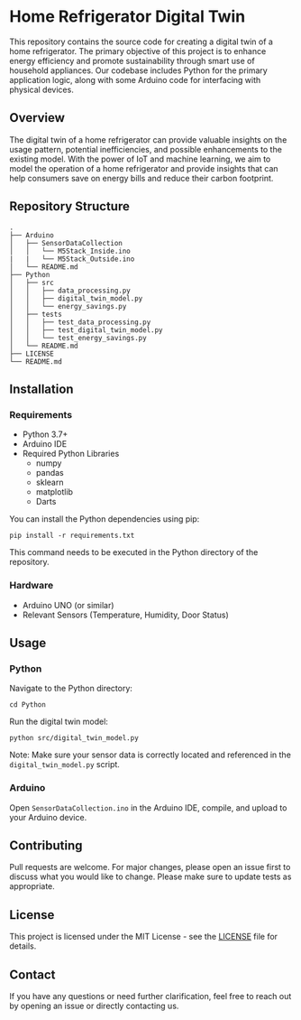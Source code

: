 # Home Refrigerator Digital Twin
This repository contains the source code for creating a digital twin of a home refrigerator. The primary objective of this project is to enhance energy efficiency and promote sustainability through smart use of household appliances. Our codebase includes Python for the primary application logic, along with some Arduino code for interfacing with physical devices.

## Overview
The digital twin of a home refrigerator can provide valuable insights on the usage pattern, potential inefficiencies, and possible enhancements to the existing model. With the power of IoT and machine learning, we aim to model the operation of a home refrigerator and provide insights that can help consumers save on energy bills and reduce their carbon footprint.

## Repository Structure
```
.
├── Arduino
│   ├── SensorDataCollection
│   │   └── M5Stack_Inside.ino
|   |   └── M5Stack_Outside.ino
│   └── README.md
├── Python
│   ├── src
│   │   ├── data_processing.py
│   │   ├── digital_twin_model.py
│   │   └── energy_savings.py
│   ├── tests
│   │   ├── test_data_processing.py
│   │   ├── test_digital_twin_model.py
│   │   └── test_energy_savings.py
│   └── README.md
├── LICENSE
└── README.md
```

## Installation

### Requirements
- Python 3.7+
- Arduino IDE
- Required Python Libraries
    - numpy
    - pandas
    - sklearn
    - matplotlib
    - Darts

You can install the Python dependencies using pip:
```
pip install -r requirements.txt
```
This command needs to be executed in the Python directory of the repository.

### Hardware
- Arduino UNO (or similar)
- Relevant Sensors (Temperature, Humidity, Door Status)

## Usage

### Python
Navigate to the Python directory:
```
cd Python
```
Run the digital twin model:
```
python src/digital_twin_model.py
```
Note: Make sure your sensor data is correctly located and referenced in the `digital_twin_model.py` script.

### Arduino
Open `SensorDataCollection.ino` in the Arduino IDE, compile, and upload to your Arduino device.

## Contributing
Pull requests are welcome. For major changes, please open an issue first to discuss what you would like to change. Please make sure to update tests as appropriate.

## License
This project is licensed under the MIT License - see the [LICENSE](LICENSE) file for details.

## Contact
If you have any questions or need further clarification, feel free to reach out by opening an issue or directly contacting us.
